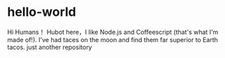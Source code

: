 # hello-world

Hi Humans！
Hubot here，I like Node.js and Coffeescript (that's what I'm made of!).
I've had taces on the moon and find them far superior to Earth tacos.
just another repository

